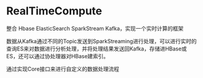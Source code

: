 # RealTimeCompute
整合 Hbase ElasticSearch SparkStream Kafka，实现一个实时计算的框架

数据从Kafka通过不同的Topic发送到SparkStreaming进行处理，可以进行实时的查询ES来对数据进行分析处理，并将处理结果发送回Kafka，存储进HBase或ES，还可以通过协处理器对HBase建索引。

通过实现Core接口来进行自定义的数据处理流程
